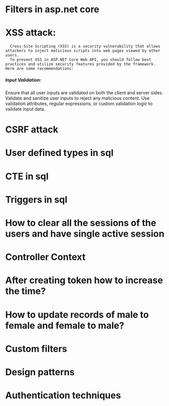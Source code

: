# Filters in asp.net core
# XSS attack: 
      Cross-Site Scripting (XSS) is a security vulnerability that allows attackers to inject malicious scripts into web pages viewed by other users. 
      To prevent XSS in ASP.NET Core Web API, you should follow best practices and utilize security features provided by the framework. Here are some recommendations:
##### Input Validation:
Ensure that all user inputs are validated on both the client and server sides. Validate and sanitize user inputs to reject any malicious content. Use validation attributes, regular expressions, or custom validation logic to validate input data.

# CSRF attack
# User defined types in sql
# CTE in sql
# Triggers in sql
# How to clear all the sessions of the users and have single active session
# Controller Context
# After creating token how to increase the time?
# How to update records of male to female and female to male?
# Custom filters
# Design patterns 
# Authentication techniques

